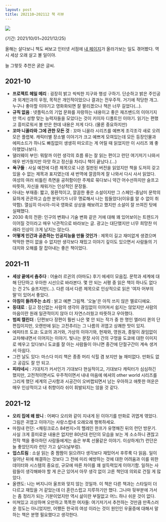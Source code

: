 ```yaml
---
layout: post
title: 202110~202112 책 리뷰
---
```


[![](https://cojette.files.wordpress.com/2021/12/image.png?w=952)](https://cojette.files.wordpress.com/2021/12/image.png)

(기간: 2021/10/01~2021/12/25) 

올해는 살다보니 책도 써보고 인터넷 서점에 [내 페이지](http://www.yes24.com/eWorld/EventWorld/Event?eventno=210214)가 올라가보는 일도 겪어봤다. 역시 세상 오래 살고 볼 일이야.

늘 그렇듯 추천은 굵은 글씨.

2021-10
-------

-   **프로젝트 헤일 메리** : 굉장히 밝고 씩씩한 지구와 행성 구하기. 단순하고 밝은 주인공과 외계인과의 우정, 목적은 개인적이었으나 결과는 전우주적. 거기에 적당한 개그. 누구나 좋아할 이야기고 영화화되면 잘 팔리겠으나 책은 너무 길었다(...).
-   **규칙 없음** : 넷플릭스의 기업 문화를 자랑하는 내용이고 좋은 재즈밴드의 이야기지만 역시 성향 맞는 능력자들을 모았다는 것이 키이자 디폴트인 이야기. 읽기는 편했고 흥미로워서 볼 만은 한데 내용은 저게 다다. (물론 중요하지만)
-   **꼬마 니꼴라와 그에 관한 모든 것** : 꼬마 니꼴라 시리즈를 예쁘게 조각조각 새로 오려모은 플랩북. 캐릭터별 장소별 이야기가 크고 예쁘게 모여있는데 모든 등장인물과 에피소드가 하나도 빠짐없이 생생히 떠오르는 게 어릴 때 읽었지만 이 시리즈 꽤 좋아했었나보다.
-   댈러웨이 부인: 뭐랄까 이런 생각의 흐름 류는 잘 읽는 편이고 런던 여기저기 나와서 매우 반가웠지만 아앗 하고 정신을 차리니 책이 끝났다.(...)
-   **욕구들** : 사실 예전에 다른 제목으로 나온 절판된 버전을 읽었지만 책을 도저히 갖고 있을 수 없는 제목과 표지였는데 새 번역에 깔끔하게 잘 나와서 다시 사서 읽었다. 여성의 여러 비틀린 측면을 공허함이란 주제로 묶다보니 약간 어수선하지만 슬프고 따뜻하, 자신을 채워가는 인상적인 문장들.
-   아내는 부재중: 짧고, 몽환적이고, 깔끔한 좋은 소설이지만 그 스페인-중남미 문학의 묘하게 끈끈하고 습한 분위기가 너무 명료해서 나는 힘들었다(이유를 알 수 없이 취약함). 열심히 아시아-미국 영화로 상상을 해보려고 했지만 소설이 잘 쓰여진 탓에 실패했다.
-   2030 축의 전환: 인구의 변화나 기술 변화 같은 거에 대해 꽤 있어보이는 트렌드가 이어질 것이라고 매우 낙관적으로 바라보는 글. 광고는 대단했지만 너무 희망찬 미래라 인상이 크게 남지는 않는다.
-   **어떻게 인간과 공존하는 인공지능을 만들 것인가** : 제목이 길고 재미없게 생겼으며 딱딱한 면이 없을 수 없지만 생각보다 재밌고 이야기 깊이도 있으면서 사람들의 기대치와 오해를 잘 잡아내는 좋은 책이었다.

2021-11
-------

-   **세상 끝에서 춤추다** : 어슐러 르귄의 (아마도) 후기 에세이 모음집. 문학과 세계에 대해 단단하고 우아한 시선으로 바라본다. 몇 안 되는 서평 중 읽은 책이 하나도 없다는 건 2% 슬프지만(...). 다른 데서 다른 제목으로 인상적으로 읽은 '여자 어부의 딸'이 있어서 좋았다.
-   **아침이 들려주는 소리** : 밝고 예쁜 그림책. '오늘'은 아직 쓰지 않은 멜로디에요.
-   **등대로** : 길고 정신없는 사람의 생각이 끊임없이 이어져서 쉽지는 않았지만 사람의 마음이란 원래 일관적이지 않아 더 자연스러웠고 따뜻하고 우아했다.
-   **범죄 캘린더** : 단편보다 장편이 훨씬 나은 몇 안 되는 작가 중 한 명인 엘러리 퀸의 단편집이지만, 오랜만에 읽는 고전추리는 그 나름의 귀엽고 상쾌한 맛이 있지.
-   에피타프 도쿄: 도쿄의 과거와, 가상의 이야기와, 현재와, 영원과, 종말이 끊임없이 교차해내면서 이어지는 이야기. 빛나는 문장 사이 간의 구멍을 도쿄에 대한 이미지로 메우고 있다보니 도쿄를 잘 아는 사람들이 아니면 중간에 단절구간이 계속 생겨서 아쉽다.
-   그런 날도 있다: 마스다 미리 책은 종종 머리 식힐 겸 보지만 늘 재미없다. 만화도 없고 공감도 잘 안 되고.
-   **피라네시** : 기대치가 커서인가 기대보다 현실적이고, 기대보다 캐릭터가 심심하긴 했지만, 고전적이면서도 우주적이면서 내내 마음에 에셔의 other world 시리즈를 그리게 했던 세계의 근사함과 시공간이 오버랩되면서 남는 우아하고 애틋한 여운은 매우 인상적이고 내 취향이라 쉬이 휘발되지는 않을 것 같다.

2021-12
-------

-   **오리 집에 왜 왔니** : 어쩌다 오리와 같이 지내게 된 이야기를 만화로 귀엽게 엮었다. 그림은 귀엽고 이야기는 사랑스럽네 오래오래 행복하세요.
-   마침내 런던: <채링크로스 84번지>의 핼레인 한프가 유명해진 뒤의 런던 방문기. 사실 크게 흥미로운 내용은 없지만 80년대 런던의 모습을 보는 게 소소하니 괜찮고 전작 책을 좋아하던 사람들에게는 숨은 부록 선물같은 이야기. 이상하게(?) 런던은 늘 좋았던지라 런던 가고 싶다(널부렁).
-   **업스트림** : 소설 읽는 중 짬짬이 읽으려다 생각보다 재밌어서 후루룩 다 읽음. 일이 일어난 뒤에 해결하는 것보다 그 전에 미리 예방하는 것에 대한 어려움과 이를 위한 데이터와 시스템의 중요성, 규모에 따른 차이를 꽤 설득력있게 이야기함. 일하는 사람들이 생각해봐야 할 게 은근 있어서 아무 생각 없이 고른 책인데 의외로 건질 게 많았다.
-   올랜도: 나는 버지니아 울프와 맞지 않는 것일까. 이 책은 다른 책과는 스타일이 더 다르고 재밌을 거 같았는데 더 혼란스럽고 지루하기만 했다. 그나마 뒷부분에 가서는 좀 정리가 되는 기분이었지만 역시 삶이란 부질없고 어느 하나 쉬운 것이 없다.
-   미쳐있고 괴상하며 오만하고 똑똑한 여자들: 여기저기서 추천하는 것만큼 만족스러운 정도는 아니었지만, 어쨌든 한국의 여성 이라는 것이 원인인 우울증에 대해서 말하는 책은 분명 필요했다고 생각한다.

